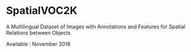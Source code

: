 # SpatialVOC2K
A Multilingual Dataset of Images with Annotations and Features for Spatial  Relations between Objects

Available : November 2018
